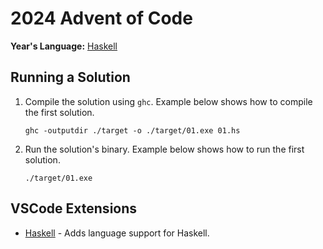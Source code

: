 # 2024 Advent of Code
**Year's Language:** [Haskell](https://www.haskell.org/)

## Running a Solution
1. Compile the solution using `ghc`. Example below shows how to compile the first solution.
    ```shell
    ghc -outputdir ./target -o ./target/01.exe 01.hs
    ```
1. Run the solution's binary. Example below shows how to run the first solution.
    ```shell
    ./target/01.exe
    ```

## VSCode Extensions
- [Haskell](https://marketplace.visualstudio.com/items?itemName=haskell.haskell) - Adds language support for Haskell.